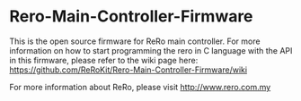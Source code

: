 # Rero-Main-Controller-Firmware
This is the open source firmware for ReRo main controller.
For more information on how to start programming the rero in C language with the API in this firmware, please refer to the wiki page here:
https://github.com/ReRoKit/Rero-Main-Controller-Firmware/wiki

For more information about ReRo, please visit http://www.rero.com.my
